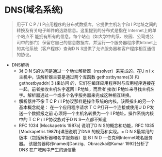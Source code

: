 # DNS(域名系统)
> 用于T C P / I P应用程序的分布式数据库，它提供主机名字和 I P地址之间的转换及有关电子邮件的选路信息。这里提到的分布式是指在 Internet上的单个站点不
能拥有所有的信息。每个站点（如大学中的系、校园、公司或公司中的部门）保留它自己的信息数据库，并运行一个服务器程序供Intrnet上的其他系统（客户程序）查询D N S提供了允许服务器和客户程序相互通信的协议。

* DNS解析
  *  对 D N S的访问是通过一个地址解析器（resolver）来完成的。在U n i x
主机中，该解析器主要是通过两个库函数 gethostbyname(3) 和gethostbyaddr( 3 )来访问
的，它们在编译应用程序时与应用程序连接在一起。前者接收主机名字返回 I P地址，而后者
接收I P地址来寻找主机名字。解析器通过一个或多个名字服务器来完成这种相互转换。
  * 解析器并不像 T C P / I P协议那样是操作系统的内核。该图指出的另一个基本概念就是：
  在一个应用程序请求 T C P打开一个连接或使用U D P发送一个数据报之前
  心须将一个主机名转换为一个 I P地址。操作系统内核中的 T C P / I P协议族对于D N S一点都不知道
  * RFC 1034 [Mockapetris 1987a] 说明了D N S的概念和功能，RFC 1035 [Mockapetris 1987b]详细说明了DNS 的规范和实现。=
  D N S最常用的版本（包括解析器和名字服务器）是 B I N D —伯克利Internet域名服务器。
  该服务器称作named[Danzig、Obraczka和Kumar 1992]分析了DNS 在广域网中产生的通信量
